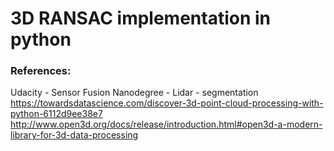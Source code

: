 # 3D RANSAC implementation in python

### References:
Udacity - Sensor Fusion Nanodegree - Lidar - segmentation  
https://towardsdatascience.com/discover-3d-point-cloud-processing-with-python-6112d9ee38e7  
http://www.open3d.org/docs/release/introduction.html#open3d-a-modern-library-for-3d-data-processing
